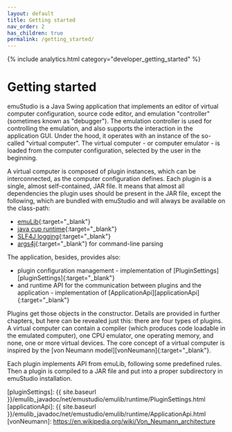 ```yaml
---
layout: default
title: Getting started
nav_order: 2
has_children: true
permalink: /getting_started/
---
```


{% include analytics.html category="developer_getting_started" %}

# Getting started

emuStudio is a Java Swing application that implements an editor of virtual computer configuration, source code editor,
and emulation "controller" (sometimes known as "debugger"). The emulation controller is used for controlling the
emulation, and also supports the interaction in the application GUI. Under the hood, it operates with an instance
of the so-called "virtual computer". The virtual computer - or computer emulator - is loaded from the computer
configuration, selected by the user in the beginning.

A virtual computer is composed of plugin instances, which can be interconnected, as the computer configuration defines.
Each plugin is a single, almost self-contained, JAR file. It means that almost all dependencies the plugin uses should be
present in the JAR file, except the following, which are bundled with emuStudio and will always be available on the class-path:

- [emuLib][emulib]{:target="_blank"}
- [java cup runtime][java-cup]{:target="_blank"}
- [SLF4J logging][slf4j]{:target="_blank"}
- [args4j][args4j]{:target="_blank"} for command-line parsing

The application, besides, provides also:

- plugin configuration management - implementation of [PluginSettings][pluginSettings]{:target="_blank"}
- and runtime API for the communication between plugins and the application - implementation of [ApplicationApi][applicationApi]{:target="_blank"}

Plugins get those objects in the constructor. Details are provided in further chapters, but here can be revealed just
this: there are four types of plugins. A virtual computer can contain a compiler (which produces code loadable in the
emulated computer), one CPU emulator, one operating memory, and none, one or more virtual devices. The core concept of
a virtual computer is inspired by the [von Neumann model][vonNeumann]{:target="_blank"}.

Each plugin implements API from emuLib, following some predefined rules. Then a plugin is compiled to a JAR file
and put into a proper subdirectory in emuStudio installation.

[emulib]: https://search.maven.org/artifact/net.emustudio/emulib/11.5.0/jar
[java-cup]: https://mvnrepository.com/artifact/com.github.vbmacher/java-cup-runtime/11b-20160615
[slf4j]: https://mvnrepository.com/artifact/org.slf4j/slf4j-api/1.7.30
[args4j]: https://mvnrepository.com/artifact/args4j/args4j/2.33
[pluginSettings]: {{ site.baseurl }}/emulib_javadoc/net/emustudio/emulib/runtime/PluginSettings.html
[applicationApi]: {{ site.baseurl }}/emulib_javadoc/net/emustudio/emulib/runtime/ApplicationApi.html
[vonNeumann]: https://en.wikipedia.org/wiki/Von_Neumann_architecture
